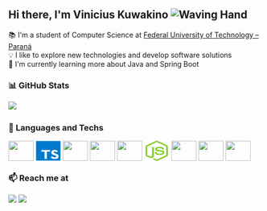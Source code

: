 ## Hi there, I'm Vinicius Kuwakino <img src="https://raw.githubusercontent.com/Tarikul-Islam-Anik/Animated-Fluent-Emojis/master/Emojis/Hand%20gestures/Waving%20Hand.png" alt="Waving Hand" width="40" height="40" />

📚 I'm a student of Computer Science at <a href="http://www.utfpr.edu.br">Federal University of Technology – Paraná</a> \
💡 I like to explore new technologies and develop software solutions \
🌱 I'm currently learning more about Java and Spring Boot

### 📊 GitHub Stats

<div style="display: inline_block" align="left">
    <a href="https://github.com/viniciuskuwakino">
    	<img height="180em" src="https://github-readme-stats.vercel.app/api?username=viniciuskuwakino&show_icons=true&theme=radical"/>
    </a>
</div>

### 🚀 Languages and Techs

<div style="display: inline_block">
    <img align="center" height="40" width="50" src="https://cdn.jsdelivr.net/gh/devicons/devicon/icons/javascript/javascript-original.svg">
    <img align="center" height="40" width="50" src="https://raw.githubusercontent.com/devicons/devicon/master/icons/typescript/typescript-plain.svg">
    <img align="center" height="40" width="50" src="https://cdn.jsdelivr.net/gh/devicons/devicon/icons/laravel/laravel-plain.svg">
    <img align="center" height="40" width="50" src="https://cdn.jsdelivr.net/gh/devicons/devicon/icons/vuejs/vuejs-original.svg">
    <img align="center" height="40" width="50" src="https://cdn.jsdelivr.net/gh/devicons/devicon/icons/react/react-original.svg">
    <img align="center" height="40" width="50" src="https://raw.githubusercontent.com/devicons/devicon/master/icons/nodejs/nodejs-original.svg">
    <img align="center" height="40" width="50" src="https://cdn.jsdelivr.net/gh/devicons/devicon/icons/java/java-original.svg">
    <img align="center" height="40" width="50" src="https://cdn.jsdelivr.net/gh/devicons/devicon/icons/spring/spring-original.svg">
    <img align="center" height="40" width="50" src="https://cdn.jsdelivr.net/gh/devicons/devicon/icons/python/python-original.svg">
    
</div> 



### 📫 Reach me at

<div>
    <a href="mailto:vikuwakino@gmail.com"><img src="https://img.shields.io/badge/-vikuwakino@gmail.com-D14836?style=flat&logo=Gmail&logoColor=white"/></a>
    <a href="https://www.linkedin.com/in/vinicius-kuwakino/"><img src="https://img.shields.io/badge/-Vinicius%20Kuwakino-0077B5?style=flat&logo=Linkedin&logoColor=white"/></a>
</div>

